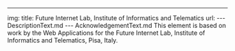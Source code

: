 ---
img:
title: Future Internet Lab, Institute of Informatics and Telematics
url:
--- DescriptionText.md
--- AcknowledgementText.md
This element is based on work by the Web Applications for the Future Internet Lab, Institute of Informatics and Telematics, Pisa, Italy.
